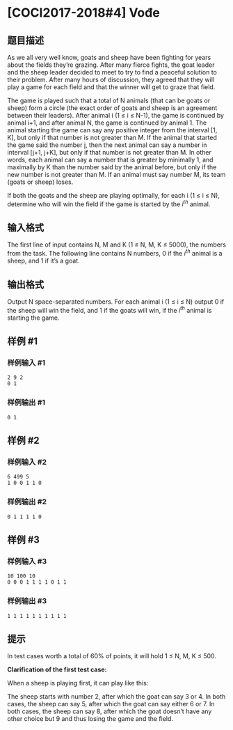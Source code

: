 # [COCI2017-2018#4] Vođe

## 题目描述

As we all very well know, goats and sheep have been fighting for years about the fields
they’re grazing. After many fierce fights, the goat leader and the sheep leader decided to
meet to try to find a peaceful solution to their problem. After many hours of discussion, they
agreed that they will play a game for each field and that the winner will get to graze that field.

The game is played such that a total of N animals (that can be goats or sheep) form a circle
(the exact order of goats and sheep is an agreement between their leaders). After animal i (1
≤ i ≤ N-1), the game is continued by animal i+1, and after animal N, the game is continued by
animal 1. The animal starting the game can say any positive integer from the interval [1, K],
but only if that number is not greater than M. If the animal that started the game said the
number j, then the next animal can say a number in interval [j+1, j+K], but only if that number
is not greater than M. In other words, each animal can say a number that is greater by
minimally 1, and maximally by K than the number said by the animal before, but only if the
new number is not greater than M. If an animal must say number M, its team (goats or
sheep) loses.

If both the goats and the sheep are playing optimally, for each i (1 ≤ i ≤ N), determine who
will win the field if the game is started by the $i^{th}$ animal.


## 输入格式

The first line of input contains N, M and K (1 ≤ N, M, K ≤ 5000), the numbers from the task.
The following line contains N numbers, 0 if the $i^{th}$  animal is a sheep, and 1 if it’s a goat.

## 输出格式

Output N space-separated numbers. For each animal i (1 ≤ i ≤ N) output 0 if the sheep will
win the field, and 1 if the goats will win, if the $i^{th}$   animal is starting the game.


## 样例 #1

### 样例输入 #1
```
2 9 2
0 1
```

### 样例输出 #1

```
0 1
```

## 样例 #2

### 样例输入 #2
```
6 499 5
1 0 0 1 1 0
```

### 样例输出 #2

```
0 1 1 1 1 0
```

## 样例 #3

### 样例输入 #3
```
10 100 10
0 0 0 1 1 1 1 0 1 1
```

### 样例输出 #3

```
1 1 1 1 1 1 1 1 1 1
```

## 提示

In test cases worth a total of 60% of points, it will hold 1 ≤ N, M, K ≤ 500.

**Clarification of the first test case:**

When a sheep is playing first, it can play like this:

The sheep starts with number 2, after which the goat can say 3 or 4. In both cases, the sheep can say
5, after which the goat can say either 6 or 7. In both cases, the sheep can say 8, after which the goat
doesn’t have any other choice but 9 and thus losing the game and the field.
